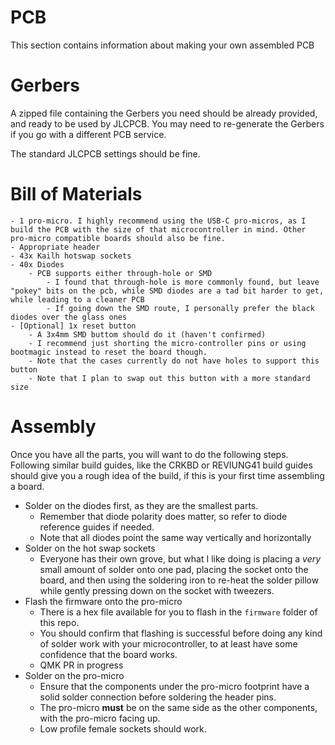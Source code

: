 # PCB

This section contains information about making your own assembled PCB

# Gerbers
A zipped file containing the Gerbers you need should be already provided, and ready to be used by JLCPCB. You may need to re-generate the Gerbers if you go with a different PCB service.

The standard JLCPCB settings should be fine.

# Bill of Materials
    - 1 pro-micro. I highly recommend using the USB-C pro-micros, as I build the PCB with the size of that microcontroller in mind. Other pro-micro compatible boards should also be fine.
    - Appropriate header
    - 43x Kailh hotswap sockets
    - 40x Diodes
        - PCB supports either through-hole or SMD
            - I found that through-hole is more commonly found, but leave "pokey" bits on the pcb, while SMD diodes are a tad bit harder to get, while leading to a cleaner PCB
            - If going down the SMD route, I personally prefer the black diodes over the glass ones
    - [Optional] 1x reset button
        - A 3x4mm SMD buttom should do it (haven't confirmed)
        - I recommend just shorting the micro-controller pins or using bootmagic instead to reset the board though.
        - Note that the cases currently do not have holes to support this button
        - Note that I plan to swap out this button with a more standard size

# Assembly
Once you have all the parts, you will want to do the following steps. Following similar build guides, like the CRKBD or REVIUNG41 build guides should give you a rough idea of the build, if this is your first time assembling a board.
- Solder on the diodes first, as they are the smallest parts.
    - Remember that diode polarity does matter, so refer to diode reference guides if needed.
    - Note that all diodes point the same way vertically and horizontally
- Solder on the hot swap sockets
    - Everyone has their own grove, but what I like doing is placing a _very_ small amount of solder onto one pad, placing the socket onto the board, and then using the soldering iron to re-heat the solder pillow while gently pressing down on the socket with tweezers.
- Flash the firmware onto the pro-micro
    - There is a hex file available for you to flash in the `firmware` folder of this repo.
    - You should confirm that flashing is successful before doing any kind of solder work with your microcontroller, to at least have some confidence that the board works.
    - QMK PR in progress
- Solder on the pro-micro
    - Ensure that the components under the pro-micro footprint have a solid solder connection before soldering the header pins.
    - The pro-micro **must** be on the same side as the other components, with the pro-micro facing up.
    - Low profile female sockets should work.